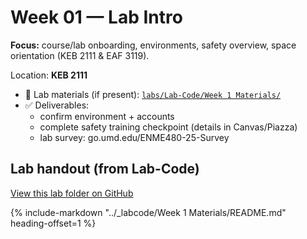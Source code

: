 # Week 01 — Lab Intro

**Focus:** course/lab onboarding, environments, safety overview, space orientation (KEB 2111 & EAF 3119).

Location: **KEB 2111**

- 📁 Lab materials (if present): [`labs/Lab-Code/Week 1 Materials/`](../Lab-Code/Week%201%20Materials/)
- ✅ Deliverables:
  - confirm environment + accounts
  - complete safety training checkpoint (details in Canvas/Piazza)
  - lab survey: go.umd.edu/ENME480-25-Survey

<!-- Inline README later:
--8<-- "labs/Lab-Code/Week 1 Materials/README.md"
-->

<!-- BEGIN:AUTO-INCLUDE-README -->
## Lab handout (from Lab-Code)

[View this lab folder on GitHub](https://github.com/ENME480/Lab-Code/tree/main/Week%201%20Materials)

{% include-markdown "../_labcode/Week 1 Materials/README.md" heading-offset=1 %}
<!-- END:AUTO-INCLUDE-README -->

